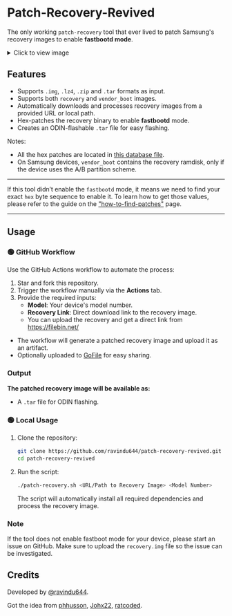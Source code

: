 # Patch-Recovery-Revived

The only working `patch-recovery` tool that ever lived to patch Samsung's recovery images to enable **fastbootd mode**.

<details>
  <summary>Click to view image</summary>

  <img src="./resources/1.jpg" alt="Preview" width="600"/>

</details>

## Features

- Supports `.img`, `.lz4`, `.zip` and `.tar` formats as input.
- Supports both `recovery` and `vendor_boot` images.
- Automatically downloads and processes recovery images from a provided URL or local path.
- Hex-patches the recovery binary to enable **fastbootd** mode.
- Creates an ODIN-flashable `.tar` file for easy flashing.

Notes:

- All the hex patches are located in [this database file](./hex-patches.sh).  
- On Samsung devices, `vendor_boot` contains the recovery ramdisk, only if the device uses the A/B partition scheme.  



---

If this tool didn’t enable the `fastbootd` mode, it means we need to find your exact `hex` byte sequence to enable it. To learn how to get those values, please refer to the guide on the ["how-to-find-patches"](./how-to-find-patches/) page.

---

## Usage

### 🟢 GitHub Workflow

Use the GitHub Actions workflow to automate the process:

1. Star and fork this repository.
2. Trigger the workflow manually via the **Actions** tab.
3. Provide the required inputs:
   - **Model**: Your device's model number.
   - **Recovery Link**: Direct download link to the recovery image.
   - You can upload the recovery and get a direct link from https://filebin.net/

- The workflow will generate a patched recovery image and upload it as an artifact.
- Optionally uploaded to [GoFile](https://gofile.io/) for easy sharing.

### Output

**The patched recovery image will be available as:**
- A `.tar` file for ODIN flashing.

### 🟢 Local Usage

1. Clone the repository:
   ```bash
   git clone https://github.com/ravindu644/patch-recovery-revived.git
   cd patch-recovery-revived
   ```

2. Run the script:
   ```bash
   ./patch-recovery.sh <URL/Path to Recovery Image> <Model Number>
   ```

   The script will automatically install all required dependencies and process the recovery image.

### Note

If the tool does not enable fastboot mode for your device, please start an issue on GitHub. Make sure to upload the `recovery.img` file so the issue can be investigated.

## Credits

Developed by [@ravindu644](https://github.com/ravindu644).

Got the idea from [phhusson](https://github.com/phhusson), [Johx22](https://github.com/Johx22), [ratcoded](https://github.com/ratcoded).
